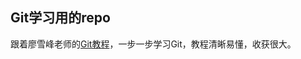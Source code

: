 ## Git学习用的repo

跟着廖雪峰老师的[Git教程](http://www.liaoxuefeng.com/wiki/0013739516305929606dd18361248578c67b8067c8c017b000)，一步一步学习Git，教程清晰易懂，收获很大。